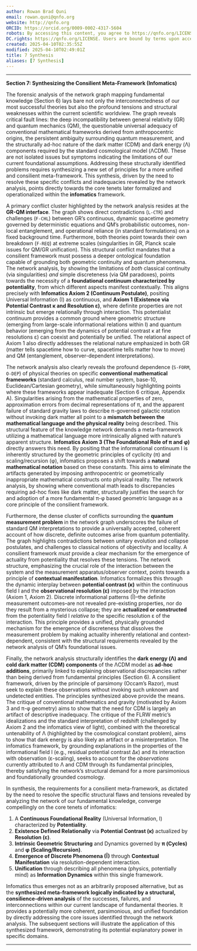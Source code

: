 ```yaml
---
author: Rowan Brad Quni
email: rowan.quni@qnfo.org
website: http://qnfo.org
ORCID: https://orcid.org/0009-0002-4317-5604
robots: By accessing this content, you agree to https://qnfo.org/LICENSE. Non-commercial use only. Attribution required.
DC.rights: https://qnfo.org/LICENSE. Users are bound by terms upon access.
created: 2025-04-10T02:35:55Z
modified: 2025-04-10T02:49:01Z
title: 7 Synthesis
aliases: [7 Synthesis]
---
```


---

**Section 7: Synthesizing the Consilient Meta-Framework (Infomatics)**

The forensic analysis of the network graph mapping fundamental knowledge (Section 6) lays bare not only the interconnectedness of our most successful theories but also the profound tensions and structural weaknesses within the current scientific worldview. The graph reveals critical fault lines: the deep incompatibility between general relativity (GR) and quantum mechanics (QM), the questionable universal adequacy of conventional mathematical frameworks derived from anthropocentric origins, the persistent ambiguity surrounding quantum measurement, and the structurally ad-hoc nature of the dark matter (CDM) and dark energy (Λ) components required by the standard cosmological model (ΛCDM). These are not isolated issues but symptoms indicating the limitations of our current foundational assumptions. Addressing these structurally identified problems requires synthesizing a new set of principles for a more unified and consilient meta-framework. This synthesis, driven by the need to resolve these specific conflicts and inadequacies revealed by the network analysis, points directly towards the core tenets later formalized and operationalized within the **infomatics** framework.

A primary conflict cluster highlighted by the network analysis resides at the **GR-QM interface**. The graph shows direct contradictions (`L-CTR`) and challenges (`F-CHL`) between GR’s continuous, dynamic spacetime geometry governed by deterministic equations and QM’s probabilistic outcomes, non-local entanglement, and operational reliance (in standard formulations) on a fixed background time. Furthermore, both theories point towards their own breakdown (`F-REQ`) at extreme scales (singularities in GR, Planck scale issues for QM/GR unification). This structural conflict mandates that a consilient framework must possess a deeper ontological foundation capable of grounding both geometric continuity and quantum phenomena. The network analysis, by showing the limitations of *both* classical continuity (via singularities) *and* simple discreteness (via QM paradoxes), points towards the necessity of a **foundational continuum characterized by potentiality**, from which different aspects manifest contextually. This aligns precisely with **Infomatics Axiom 2 (Continuum Postulate)**, positing Universal Information (I) as continuous, and **Axiom 1 (Existence via Potential Contrast κ and Resolution ε)**, where definite properties are not intrinsic but emerge relationally through interaction. This potentialist continuum provides a common ground where geometric structure (emerging from large-scale informational relations within I) and quantum behavior (emerging from the dynamics of potential contrast κ at fine resolutions ε) can coexist and potentially be unified. The relational aspect of Axiom 1 also directly addresses the relational nature emphasized in both GR (matter tells spacetime how to curve, spacetime tells matter how to move) and QM (entanglement, observer-dependent interpretations).

The network analysis also clearly reveals the profound dependence (`S-FORM`, `O-DEP`) of physical theories on specific **conventional mathematical frameworks** (standard calculus, real number system, base-10, Euclidean/Cartesian geometry), while simultaneously highlighting points where these frameworks appear inadequate (Section 6 critique, Appendix A). Singularities arising from the mathematical properties of zero, approximation errors from decimal representations of π, and the apparent failure of standard gravity laws to describe π-governed galactic rotation without invoking dark matter all point to a **mismatch between the mathematical language and the physical reality** being described. This structural feature of the knowledge network demands a meta-framework utilizing a mathematical language more intrinsically aligned with nature’s apparent structure. **Infomatics Axiom 3 (The Foundational Role of π and φ)** directly answers this need. By positing that the informational continuum I is inherently structured by the geometric principles of cyclicity (π) and scaling/recursion (φ), infomatics proposes a shift towards a **natural mathematical notation** based on these constants. This aims to eliminate the artifacts generated by imposing anthropocentric or geometrically inappropriate mathematical constructs onto physical reality. The network analysis, by showing where conventional math leads to discrepancies requiring ad-hoc fixes like dark matter, structurally justifies the search for and adoption of a more fundamental π-φ based geometric language as a core principle of the consilient framework.

Furthermore, the dense cluster of conflicts surrounding the **quantum measurement problem** in the network graph underscores the failure of standard QM interpretations to provide a universally accepted, coherent account of how discrete, definite outcomes arise from quantum potentiality. The graph highlights contradictions between unitary evolution and collapse postulates, and challenges to classical notions of objectivity and locality. A consilient framework *must* provide a clear mechanism for the emergence of actuality from potentiality that resolves these tensions. The network structure, emphasizing the crucial role of the interaction between the system and the measurement apparatus/observer context, points towards a principle of **contextual manifestation**. Infomatics formalizes this through the dynamic interplay between **potential contrast (κ)** within the continuous field I and the **observational resolution (ε)** imposed by the interaction (Axiom 1, Axiom 2). Discrete informational patterns (Î)–the definite measurement outcomes–are not revealed pre-existing properties, nor do they result from a mysterious collapse; they are **actualized or constructed** from the potentiality field I *relative to* the specific resolution ε of the interaction. This principle provides a unified, physically grounded mechanism for the emergence of discreteness that dissolves the measurement problem by making actuality inherently relational and context-dependent, consistent with the structural requirements revealed by the network analysis of QM’s foundational issues.

Finally, the network analysis structurally identifies the **dark energy (Λ) and cold dark matter (CDM) components** of the ΛCDM model as **ad-hoc additions**, primarily linked to explaining observational discrepancies rather than being derived from fundamental principles (Section 6). A consilient framework, driven by the principle of parsimony (Occam’s Razor), must seek to explain these observations without invoking such unknown and undetected entities. The principles synthesized above provide the means. The critique of conventional mathematics and gravity (motivated by Axiom 3 and π-φ geometry) aims to show that the need for CDM is largely an artifact of descriptive inadequacy. The critique of the FLRW metric’s idealizations and the standard interpretation of redshift (challenged by Axiom 2 and the infomatics view of light), combined with the theoretical untenability of Λ (highlighted by the cosmological constant problem), aims to show that dark energy is also likely an artifact or a misinterpretation. The infomatics framework, by grounding explanations in the properties of the informational field I (e.g., residual potential contrast Δκ) and its interaction with observation (ε-scaling), seeks to account for the *observations* currently attributed to Λ and CDM through its fundamental principles, thereby satisfying the network’s structural demand for a more parsimonious and foundationally grounded cosmology.

In synthesis, the requirements for a consilient meta-framework, as dictated by the need to resolve the specific structural flaws and tensions revealed by analyzing the network of our fundamental knowledge, converge compellingly on the core tenets of infomatics:

1.  A **Continuous Foundational Reality** (Universal Information, I) characterized by **Potentiality**.
2.  **Existence Defined Relationally** via **Potential Contrast (κ)** actualized by **Resolution (ε)**.
3.  **Intrinsic Geometric Structuring** and Dynamics governed by **π (Cycles)** and **φ (Scaling/Recursion)**.
4.  **Emergence of Discrete Phenomena (Î)** through **Contextual Manifestation** via resolution-dependent interaction.
5.  **Unification** through describing all phenomena (physics, potentially mind) as **Information Dynamics** within this single framework.

Infomatics thus emerges not as an arbitrarily proposed alternative, but as the **synthesized meta-framework logically indicated by a structural, consilience-driven analysis** of the successes, failures, and interconnections within our current landscape of fundamental theories. It provides a potentially more coherent, parsimonious, and unified foundation by directly addressing the core issues identified through the network analysis. The subsequent sections will illustrate the application of this synthesized framework, demonstrating its potential explanatory power in specific domains.

---
